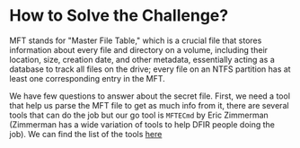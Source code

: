 # How to Solve the Challenge?

MFT stands for "Master File Table," which is a crucial file that stores information about every file and directory on a volume, including their location, size, creation date, and other metadata, essentially acting as a database to track all files on the drive; every file on an NTFS partition has at least one corresponding entry in the MFT. 

We have few questions to answer about the secret file. First, we need a tool that help us parse the MFT file to get as much info from it, there are several tools that can do the job but our go tool is `MFTECmd` by Eric Zimmerman (Zimmerman has a wide variation of tools to help DFIR people doing the job). We can find the list of the tools [here](https://ericzimmerman.github.io/#!index.md)
